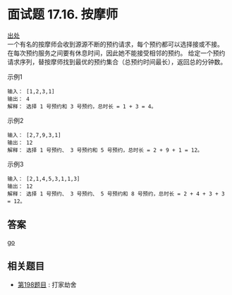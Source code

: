 # 面试题 17.16. 按摩师
 [出处](https://leetcode-cn.com/problems/the-masseuse-lcci/)   
 一个有名的按摩师会收到源源不断的预约请求，每个预约都可以选择接或不接。
 在每次预约服务之间要有休息时间，因此她不能接受相邻的预约。
 给定一个预约请求序列，替按摩师找到最优的预约集合（总预约时间最长），返回总的分钟数。
 
 示例1 
 ```text
输入： [1,2,3,1]
输出： 4
解释： 选择 1 号预约和 3 号预约，总时长 = 1 + 3 = 4。
```

示例2
```text
输入： [2,7,9,3,1]
输出： 12
解释： 选择 1 号预约、 3 号预约和 5 号预约，总时长 = 2 + 9 + 1 = 12。

```

示例3 
```text
输入： [2,1,4,5,3,1,1,3]
输出： 12
解释： 选择 1 号预约、 3 号预约、 5 号预约和 8 号预约，总时长 = 2 + 4 + 3 + 3 = 12。

```

## 答案
[go](../../leecode/the-masseuse-lcci/main.go)

## 相关题目
- [第198题目](./0198.md) :  打家劫舍
